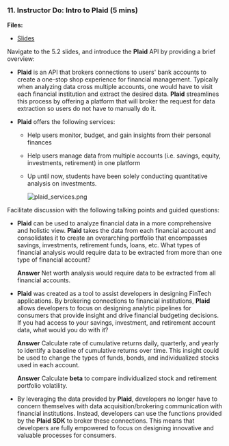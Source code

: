 ### 11. Instructor Do: Intro to Plaid (5 mins)

**Files:**

* [Slides]()

Navigate to the 5.2 slides, and introduce the **Plaid** API by providing a brief overview:

* **Plaid** is an API that brokers connections to users' bank accounts to create a one-stop shop experience for financial management. Typically when analyzing data cross multiple accounts, one would have to visit each financial institution and extract the desired data. **Plaid**  streamlines this process by offering a platform that will broker the request for data extraction so users do not have to manually do it.

* **Plaid** offers the following services:

  * Help users monitor, budget, and gain insights from their personal finances

  * Help users manage data from multiple accounts (i.e. savings, equity, investments, retirement) in one platform

  * Up until now, students have been solely conducting quantitative analysis on investments.

    ![plaid_services.png](Images/plaid_services.png)

Facilitate discussion with the following talking points and guided questions:

* **Plaid** can be used to analyze financial data in a more comprehensive and holistic view. **Plaid** takes the data from each financial account and consolidates it to create an overarching portfolio that encompasses savings, investments, retirement funds, loans, etc. What types of financial analysis would require data to be extracted from more than one type of financial account?

  **Answer** Net worth analysis would require data to be extracted from all financial accounts.

* **Plaid** was created as a tool to assist developers in designing FinTech applications. By brokering connections to financial institutions, **Plaid** allows developers to focus on designing analytic pipelines for consumers that provide insight and drive financial budgeting decisions. If you had access to your savings, investment, and retirement account data, what would you do with it?

  **Answer** Calculate rate of cumulative returns daily, quarterly, and yearly to identify a baseline of cumulative returns over time. This insight could be used to change the types of funds, bonds, and individualized stocks used in each account.

  **Answer** Calculate **beta** to compare individualized stock and retirement portfolio volatility.

* By leveraging the data provided by **Plaid**, developers no longer have to concern themselves with data acquisition/brokering communication with financial institutions. Instead, developers can use the functions provided by the **Plaid** **SDK** to broker these connections. This means that developers are fully empowered to focus on designing innovative and valuable processes for consumers.
